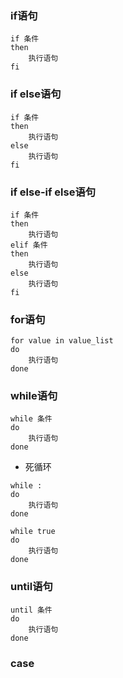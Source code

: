 
### if语句

```
if 条件
then
	执行语句
fi
```


### if else语句

```
if 条件
then
	执行语句
else
	执行语句
fi
```


### if else-if else语句

```
if 条件
then
	执行语句
elif 条件
then
	执行语句
else
	执行语句
fi
```


### for语句

```
for value in value_list
do
	执行语句
done
```


### while语句

```
while 条件
do 
	执行语句
done
```

* 死循环

```
while :
do
	执行语句
done

while true
do
	执行语句
done
```


### until语句

```
until 条件
do
	执行语句
done
```


### case
